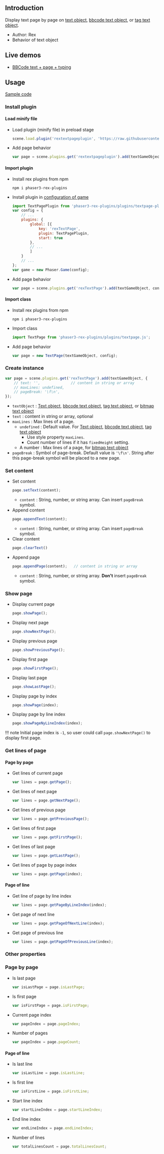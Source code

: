 ## Introduction

Display text page by page on [text object](text.md), [bbcode text object](bbcodetext.md), or [tag text object](tagtext.md).

- Author: Rex
- Behavior of text object

## Live demos

- [BBCode text + page + typing](https://codepen.io/rexrainbow/pen/yjZveb)

## Usage

[Sample code](https://github.com/rexrainbow/phaser3-rex-notes/tree/master/examples/textpage)

### Install plugin

#### Load minify file

- Load plugin (minify file) in preload stage
    ```javascript
    scene.load.plugin('rextextpageplugin', 'https://raw.githubusercontent.com/rexrainbow/phaser3-rex-notes/master/dist/rextextpageplugin.min.js', true);
    ```
- Add page behavior
    ```javascript
    var page = scene.plugins.get('rextextpageplugin').add(textGameObject, config);
    ```

#### Import plugin

- Install rex plugins from npm
    ```
    npm i phaser3-rex-plugins
    ```
- Install plugin in [configuration of game](game.md#configuration)
    ```javascript
    import TextPagePlugin from 'phaser3-rex-plugins/plugins/textpage-plugin.js';
    var config = {
        // ...
        plugins: {
            global: [{
                key: 'rexTextPage',
                plugin: TextPagePlugin,
                start: true
            },
            // ...
            ]
        }
        // ...
    };
    var game = new Phaser.Game(config);
    ```
- Add page behavior
    ```javascript
    var page = scene.plugins.get('rexTextPage').add(textGameObject, config);
    ```

#### Import class

- Install rex plugins from npm
    ```
    npm i phaser3-rex-plugins
    ```
- Import class
    ```javascript
    import TextPage from 'phaser3-rex-plugins/plugins/textpage.js';
    ```
- Add page behavior
    ```javascript
    var page = new TextPage(textGameObject, config);
    ```

### Create instance

```javascript
var page = scene.plugins.get('rexTextPage').add(textGameObject, {
    // text: '',              // content in string or array
    // maxLines: undefined,
    // pageBreak: '\f\n',
});
```

- `textObject` : [Text object](text.md), [bbcode text object](bbcodetext.md), [tag text object](tagtext.md), or [bitmap text object](bitmaptext.md)
- `text` : content in string or array, optional
- `maxLines` : Max lines of a page.
    - `undefined` : Default value. For [Text object](text.md), [bbcode text object](bbcodetext.md), [tag text object](tagtext.md)
        - Use style property `maxLines`.
        - Count number of lines if it has `fixedHeight` setting.
    - A number : Max lines of a page, for [bitmap text object](bitmaptext.md)
- `pageBreak` : Symbol of page-break. Default value is `'\f\n'`. String after this page-break symbol will be placed to a new page. 

### Set content

- Set content
    ```javascript
    page.setText(content);
    ```
    - `content` : String, number, or string array. Can insert `pageBreak` symbol.
- Append content
    ```javascript
    page.appendText(content);
    ```
    - `content` : String, number, or string array. Can insert `pageBreak` symbol.
- Clear content
    ```javascript
    page.clearText()
    ```
- Append page
    ```javascript
    page.appendPage(content);   // content in string or array
    ```
    - `content` : String, number, or string array. **Don't** insert `pageBreak` symbol.

### Show page

- Display current page
    ```javascript
    page.showPage();
    ```
- Display next page
    ```javascript
    page.showNextPage();
    ```
- Display previous page
    ```javascript
    page.showPreviousPage();
    ```
- Display first page
    ```javascript
    page.showFirstPage();
    ```
- Display last page
    ```javascript
    page.showLastPage();
    ```
- Display page by index
    ```javascript
    page.showPage(index);
    ```
- Display page by line index
    ```javascript
    page.showPageNyLineIndex(index);
    ``` 

!!! note
    Initial page index is `-1`, so user could call `page.showNextPage()` to display first page.

### Get lines of page

#### Page by page

- Get lines of current page
    ```javascript
    var lines = page.getPage();
    ```
- Get lines of next page
    ```javascript
    var lines = page.getNextPage();
    ```
- Get lines of previous page
    ```javascript
    var lines = page.getPreviousPage();
    ```
- Get lines of first page
    ```javascript
    var lines = page.getFirstPage();
    ```
- Get lines of last page
    ```javascript
    var lines = page.getLastPage();
    ```
- Get lines of page by page index
    ```javascript
    var lines = page.getPage(index);
    ```

#### Page of line

- Get line of page by line index
    ```javascript
    var lines = page.getPageByLineIndex(index);
    ```
- Get page of next line
    ```javascript
    var lines = page.getPageOfNextLine(index);
    ```
- Get page of previous line
    ```javascript
    var lines = page.getPageOfPreviousLine(index);
    ```

### Other properties

### Page by page

- Is last page
    ```javascript
    var isLastPage = page.isLastPage;
    ```
- Is first page
    ```javascript
    var isFirstPage = page.isFirstPage;
    ```
- Current page index
    ```javascript
    var pageIndex = page.pageIndex;
    ```
- Number of pages
    ```javascript
    var pageIndex = page.pageCount;
    ```

#### Page of line

- Is last line
    ```javascript
    var isLastLine = page.isLastLine;
    ```
- Is first line
    ```javascript
    var isFirstLine = page.isFirstLine;
    ```
- Start line index
    ```javascript
    var startLineIndex = page.startLineIndex;
    ```
- End line index
    ```javascript
    var endLineIndex = page.endLineIndex;
    ```
- Number of lines
    ```javascript
    var totalLinesCount = page.totalLinesCount;
    ```
